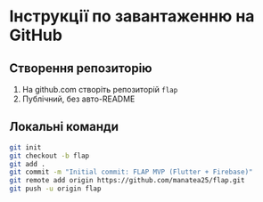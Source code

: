 # Інструкції по завантаженню на GitHub

## Створення репозиторію
1. На github.com створіть репозиторій `flap`
2. Публічний, без авто-README

## Локальні команди
```bash
git init
git checkout -b flap
git add .
git commit -m "Initial commit: FLAP MVP (Flutter + Firebase)"
git remote add origin https://github.com/manatea25/flap.git
git push -u origin flap
```